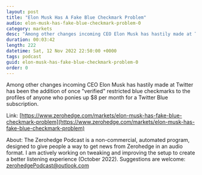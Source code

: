 ```yaml
---
layout: post
title: "Elon Musk Has A Fake Blue Checkmark Problem"
audio: elon-musk-has-fake-blue-checkmark-problem-0
category: markets
desc: "Among other changes incoming CEO Elon Musk has hastily made at Twitter has been the addition of once &quot;verified&quot; restricted blue checkmarks to the profiles of anyone who ponies up $8 per month for a Twitter Blue subscription."
duration: 00:03:42
length: 222
datetime: Sat, 12 Nov 2022 22:50:00 +0000
tags: podcast
guid: elon-musk-has-fake-blue-checkmark-problem-0
order: 0
---
```

Among other changes incoming CEO Elon Musk has hastily made at Twitter has been the addition of once &quot;verified&quot; restricted blue checkmarks to the profiles of anyone who ponies up $8 per month for a Twitter Blue subscription.

Link: [https://www.zerohedge.com/markets/elon-musk-has-fake-blue-checkmark-problem](https://www.zerohedge.com/markets/elon-musk-has-fake-blue-checkmark-problem)

About: The Zerohedge Podcast is a non-commercial, automated program, designed to give people a way to get news from Zerohedge in an audio format.  I am actively working on tweaking and improving the setup to create a better listening experience (October 2022).  Suggestions are welcome: [zerohedgePodcast@outlook.com](mailto:zerohedgePodcast@outlook.com)